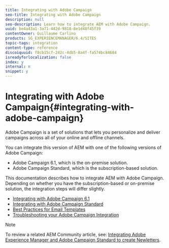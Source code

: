 ```yaml
---
title: Integrating with Adobe Campaign
seo-title: Integrating with Adobe Campaign
description: null
seo-description: Learn how to integrate AEM with Adobe Campaign.
uuid: be4a43a1-3a71-442d-9818-8e1d48f45f39
contentOwner: Guillaume Carlino
products: SG_EXPERIENCEMANAGER/6.4/SITES
topic-tags: integration
content-type: reference
discoiquuid: f8cb15cf-242c-4db5-8a4f-fa574bc84684
isreadyforlocalization: false
index: y
internal: n
snippet: y
---
```


# Integrating with Adobe Campaign{#integrating-with-adobe-campaign}

Adobe Campaign is a set of solutions that lets you personalize and deliver campaigns across all of your online and offline channels.

You can integrate this version of AEM with one of the following versions of Adobe Campaign:

* Adobe Campaign 6.1, which is the on-premise solution. 
* Adobe Campaign Standard, which is the subscription-based solution.

This documentation describes how to integrate AEM with Adobe Campaign. Depending on whether you have the subscription-based or on-premise solution, the integration steps will differ slightly.

* [Integrating with Adobe Campaign 6.1](../../administering/using/campaignonpremise.md)
* [Integrating with Adobe Campaign Standard](../../administering/using/campaignstandard.md)
* [Best Practices for Email Templates](../../administering/using/best-practices-for-email-templates.md)
* [Troubleshooting your Adobe Campaign Integration](../../administering/using/troubleshooting-campaignintegration.md)

>[!NOTE]
>
>To review a related AEM Community article, see: [Integrating Adobe Experience Manager and Adobe Campaign Standard to create Newletters](https://helpx.adobe.com/experience-manager/using/aem_campaign.html).

